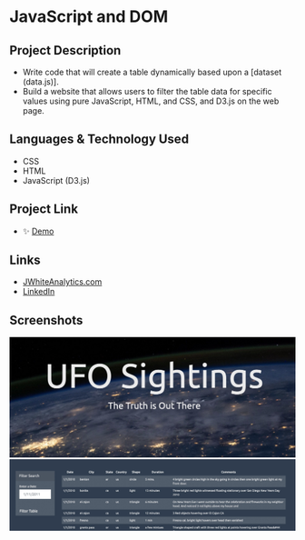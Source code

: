 # JavaScript and DOM

## Project Description

- Write code that will create a table dynamically based upon a [dataset (data.js)].
- Build a website that allows users to filter the table data for specific values using pure JavaScript, HTML, and CSS, and D3.js on the web page.

## Languages & Technology Used

- CSS
- HTML
- JavaScript (D3.js)

## Project Link

- ✨ [Demo](https://jimmywhite1987.github.io/JavaScript-and-DOM/)

## Links
- [JWhiteAnalytics.com](https://jwhiteanalytics.com)
- [LinkedIn](https://www.linkedin.com/in/jimmywhite1987)

## Screenshots
![image](/Images/screenshot1.png)
![image](/Images/screenshot2.png)
